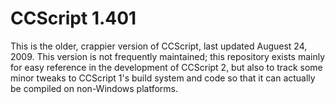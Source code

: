 CCScript 1.401
=======================

This is the older, crappier version of CCScript, last updated Auguest 24, 2009.
This version is not frequently maintained; this repository exists mainly for
easy reference in the development of CCScript 2, but also to track some minor
tweaks to CCScript 1's build system and code so that it can actually be
compiled on non-Windows platforms.
